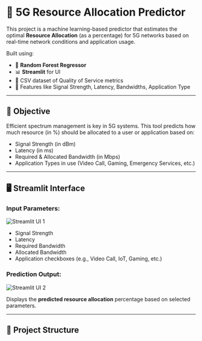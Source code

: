 # 📶 5G Resource Allocation Predictor

This project is a machine learning-based predictor that estimates the optimal **Resource Allocation** (as a percentage) for 5G networks based on real-time network conditions and application usage.

Built using:
- 🧠 **Random Forest Regressor**
- 📊 **Streamlit** for UI
- 📁 CSV dataset of Quality of Service metrics
- 🧮 Features like Signal Strength, Latency, Bandwidths, Application Type

---

## 🎯 Objective

Efficient spectrum management is key in 5G systems. This tool predicts how much resource (in %) should be allocated to a user or application based on:

- Signal Strength (in dBm)
- Latency (in ms)
- Required & Allocated Bandwidth (in Mbps)
- Application Types in use (Video Call, Gaming, Emergency Services, etc.)

---

## 🖥️ Streamlit Interface

### Input Parameters:

![Streamlit UI 1](images/screenshot1.png)

- Signal Strength
- Latency
- Required Bandwidth
- Allocated Bandwidth
- Application checkboxes (e.g., Video Call, IoT, Gaming, etc.)

### Prediction Output:

![Streamlit UI 2](images/screenshot2.png)

Displays the **predicted resource allocation** percentage based on selected parameters.

---

## 📁 Project Structure

